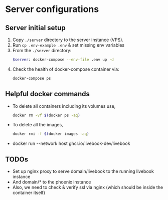# Server configurations

## Server initial setup

1. Copy `./server` directory to the server instance (VPS).
2. Run `cp .env-example .env` & set missing env variables
3. From the `./server` directory:
    ```bash
    $server: docker-compose --env-file .env up -d
    ```
4. Check the health of docker-compose container via:
    ```bash
    docker-compose ps
    ```

## Helpful docker commands

- To delete all containers including its volumes use,
    ```bash
    docker rm -vf $(docker ps -aq)
    ```
- To delete all the images,
    ```bash
    docker rmi -f $(docker images -aq)
    ```

- docker run --network host ghcr.io/livebook-dev/livebook

## TODOs

- Set up nginx proxy to serve domain/livebook to the running livebook instance
- And domain/* to the phoenix instance
- Also, we need to check & verify ssl via nginx (which should be inside the container itself)




